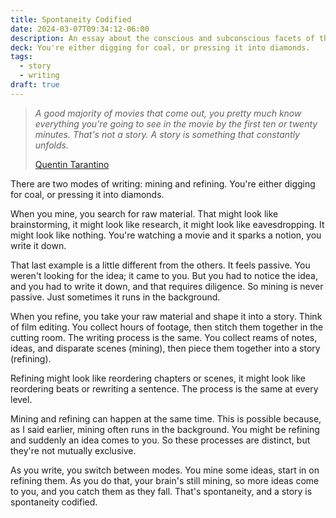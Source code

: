 ```yaml
---
title: Spontaneity Codified
date: 2024-03-07T09:34:12-06:00
description: An essay about the conscious and subconscious facets of the writing process, and how they work together.
deck: You're either digging for coal, or pressing it into diamonds.
tags:
  - story
  - writing
draft: true
---
```


> *A good majority of movies that come out, you pretty much know everything you're going to see in the movie by the first ten or twenty minutes. That's not a story. A story is something that constantly unfolds.*
>
> [Quentin Tarantino](https://youtu.be/8MGGMmXeS6I?si=85IFP-eSonP-qkzn)

There are two modes of writing: mining and refining. You're either digging for coal, or pressing it into diamonds.

When you mine, you search for raw material. That might look like brainstorming, it might look like research, it might look like eavesdropping. It might look like nothing. You're watching a movie and it sparks a notion, you write it down.

That last example is a little different from the others. It feels passive. You weren't looking for the idea; it came to you. But you had to notice the idea, and you had to write it down, and that requires diligence. So mining is never passive. Just sometimes it runs in the background.

When you refine, you take your raw material and shape it into a story. Think of film editing. You collect hours of footage, then stitch them together in the cutting room. The writing process is the same. You collect reams of notes, ideas, and disparate scenes (mining), then piece them together into a story (refining).

Refining might look like reordering chapters or scenes, it might look like reordering beats or rewriting a sentence. The process is the same at every level.

Mining and refining can happen at the same time. This is possible because, as I said earlier, mining often runs in the background. You might be refining and suddenly an idea comes to you. So these processes are distinct, but they're not mutually exclusive.

As you write, you switch between modes. You mine some ideas, start in on refining them. As you do that, your brain's still mining, so more ideas come to you, and you catch them as they fall. That's spontaneity, and a story is spontaneity codified.
